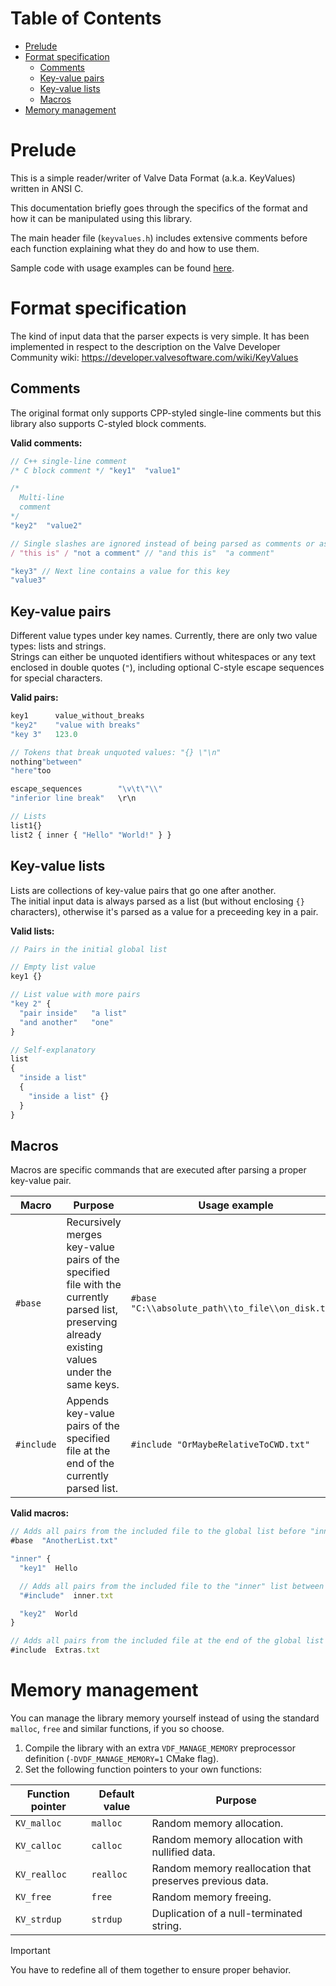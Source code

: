 # Table of Contents

- [Prelude](#Prelude)
- [Format specification](#Format-specification)
  - [Comments](#Comments)
  - [Key-value pairs](#Key-value-pairs)
  - [Key-value lists](#Key-value-lists)
  - [Macros](#Macros)
- [Memory management](#Memory-management)

# Prelude

This is a simple reader/writer of Valve Data Format (a.k.a. KeyValues) written in ANSI C.

This documentation briefly goes through the specifics of the format and how it can be manipulated using this library.

The main header file (`keyvalues.h`) includes extensive comments before each function explaining what they do and how to use them.

Sample code with usage examples can be found [here](samples).

# Format specification

The kind of input data that the parser expects is very simple. It has been implemented in respect to the description on the Valve Developer Community wiki: https://developer.valvesoftware.com/wiki/KeyValues

## Comments
The original format only supports CPP-styled single-line comments but this library also supports C-styled block comments.

**Valid comments:**
```js
// C++ single-line comment
/* C block comment */ "key1"  "value1"

/*
  Multi-line
  comment
*/
"key2"  "value2"

// Single slashes are ignored instead of being parsed as comments or as strings
/ "this is" / "not a comment" // "and this is"  "a comment"

"key3" // Next line contains a value for this key
"value3"
```

## Key-value pairs
Different value types under key names. Currently, there are only two value types: lists and strings.  
Strings can either be unquoted identifiers without whitespaces or any text enclosed in double quotes (`"`), including optional C-style escape sequences for special characters.

**Valid pairs:**
```js
key1      value_without_breaks
"key2"    "value with breaks"
"key 3"   123.0

// Tokens that break unquoted values: "{} \"\n"
nothing"between"
"here"too

escape_sequences        "\v\t\"\\"
"inferior line break"   \r\n

// Lists
list1{}
list2 { inner { "Hello" "World!" } }
```

## Key-value lists
Lists are collections of key-value pairs that go one after another.  
The initial input data is always parsed as a list (but without enclosing `{}` characters), otherwise it's parsed as a value for a preceeding key in a pair.

**Valid lists:**
```js
// Pairs in the initial global list

// Empty list value
key1 {}

// List value with more pairs
"key 2" {
  "pair inside"   "a list"
  "and another"   "one"
}

// Self-explanatory
list
{
  "inside a list"
  {
    "inside a list" {}
  }
}
```

## Macros
Macros are specific commands that are executed after parsing a proper key-value pair.

| Macro      | Purpose | Usage example |
| ---------- | ------- | ------------- |
| `#base`    | Recursively merges key-value pairs of the specified file with the currently parsed list, preserving already existing values under the same keys. | `#base "C:\\absolute_path\\to_file\\on_disk.txt"` |
| `#include` | Appends key-value pairs of the specified file at the end of the currently parsed list. | `#include "OrMaybeRelativeToCWD.txt"` |

**Valid macros:**
```js
// Adds all pairs from the included file to the global list before "inner"
#base  "AnotherList.txt"

"inner" {
  "key1"  Hello

  // Adds all pairs from the included file to the "inner" list between "key1" and "key2"
  "#include"  inner.txt

  "key2"  World
}

// Adds all pairs from the included file at the end of the global list
#include  Extras.txt
```

# Memory management
You can manage the library memory yourself instead of using the standard `malloc`, `free` and similar functions, if you so choose.

1. Compile the library with an extra `VDF_MANAGE_MEMORY` preprocessor definition (`-DVDF_MANAGE_MEMORY=1` CMake flag).
2. Set the following function pointers to your own functions:

| Function pointer | Default value | Purpose |
| ---------------- | ------------- | ------- |
| `KV_malloc`      | `malloc`      | Random memory allocation. |
| `KV_calloc`      | `calloc`      | Random memory allocation with nullified data. |
| `KV_realloc`     | `realloc`     | Random memory reallocation that preserves previous data. |
| `KV_free`        | `free`        | Random memory freeing. |
| `KV_strdup`      | `strdup`      | Duplication of a null-terminated string. |

> [!IMPORTANT]
> You have to redefine all of them together to ensure proper behavior.

